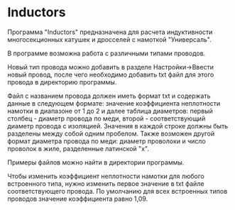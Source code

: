 # Inductors
Программа "Inductors" предназначена для расчета индуктивности многосекционных катушек и дросселей с намоткой "Универсаль".

В программе возможна работа с различными типами проводов. 

Новый тип провода можно добавить в разделе Настройки->Ввести новый провод, после чего необходимо добавить txt файл для этого провода в директорию программы.

Файл с названием провода должен иметь формат txt и содержать данные в следующем формате: значение коэффициента неплотности намотки в диапазоне от 1 до 2 и далее таблица диаметров: первый столбец - диаметр провода по меди, второй - соответствующий диаметр провода с изоляцией. Значения в каждой строке должны быть разделены между собой  одним пробелом. 
Также возможен другой формат диаметра провода по меди: диаметр проволоки и число проволок в жиле, разделенные латинской "x".

Примеры файлов можно найти в директории программы.

Чтобы изменить коэффициент неплотности намотки для любого встроенного типа, нужно изменить первое значение в txt файле 
соответствующего провода. По умолчанию для всех встроенных типов проводов значение коэффициента равно 1,09.
